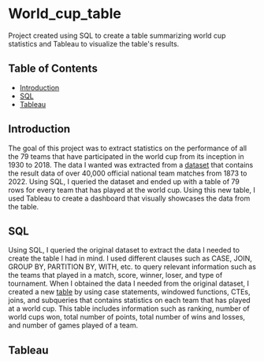 # World_cup_table
Project created using SQL to create a table summarizing world cup statistics and Tableau to visualize the table's results.
## Table of Contents
  - [Introduction](#Introduction)
  - [SQL](#SQL)
  - [Tableau](#Tableau)

## Introduction
The goal of this project was to extract statistics on the performance of all the 79 teams that have participated in the world cup from its inception in 1930 to 2018. The data I wanted was extracted from a [dataset](https://www.kaggle.com/datasets/martj42/international-football-results-from-1872-to-2017?select=results.csv) that contains the result data of over 40,000 official national team matches from 1873 to 2022. Using SQL, I queried the dataset and ended up with a table of 79 rows for every team that has played at the world cup. Using this new table, I used Tableau to create a dashboard that visually showcases the data from the table.

## SQL
Using SQL, I queried the original dataset to extract the data I needed to create the table I had in mind. I used different clauses such as CASE, JOIN, GROUP BY, PARTITION BY, WITH, etc. to query relevant information such as the teams that played in a match, score, winner, loser, and type of tournament. When I obtained the data I needed from the original dataset, I created a new [table](https://github.com/RandomGuy7179/World_cup_table/blob/main/world_cup_table_2.csv) by using case statements, windowed functions, CTEs, joins, and subqueries that contains statistics on each team that has played at a world cup. This table includes information such as ranking, number of world cups won, total number of points, total number of wins and losses, and number of games played of a team.
## Tableau

